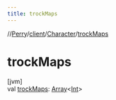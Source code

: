 ```yaml
---
title: trockMaps
---
```

//[Perry](../../../index.html)/[client](../index.html)/[Character](index.html)/[trockMaps](trock-maps.html)



# trockMaps



[jvm]\
val [trockMaps](trock-maps.html): [Array](https://kotlinlang.org/api/latest/jvm/stdlib/kotlin/-array/index.html)<[Int](https://kotlinlang.org/api/latest/jvm/stdlib/kotlin/-int/index.html)>




